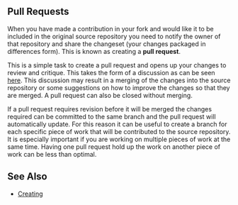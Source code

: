 ## Pull Requests

When you have made a contribution in your  fork and would like it to be included
in  the  original  source repository  you  need  to  notify  the owner  of  that
repository and share the changeset  (your changes packaged in differences form).
This is known as creating a **pull request**.

This is  a simple task  to create a  pull request and  opens up your  changes to
review  and critique.  This  takes the  form  of  a discussion  as  can be  seen
[here](http://github.com/biospectrabysequencing/BBS_Meeting_2015/pull/2).  This  discussion
may  result in  a merging  of the  changes into  the source  repository or  some
suggestions on  how to  improve the  changes so  that they  are merged.   A pull
request can also be closed without merging.

If  a pull  request  requires revision  before  it will  be  merged the  changes
required  can  be  committed to  the  same  branch  and  the pull  request  will
automatically update.  For this  reason it can be useful to  create a branch for
each  specific   piece  of  work  that   will  be  contributed  to   the  source
repository. It is especially important if  you are working on multiple pieces of
work at  the same  time. Having  one pull request  hold up  the work  on another
piece of work can be less than optimal.

## See Also

* [Creating](https://help.github.com/articles/creating-a-pull-request/)
